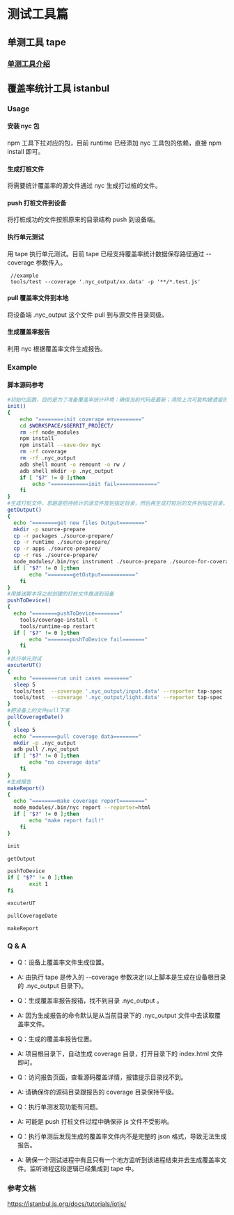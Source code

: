 # 测试工具篇

## 单测工具 tape

### [单测工具介绍](https://github.com/shadow-node/tape#tape)

## 覆盖率统计工具 istanbul

### Usage

#### 安装 nyc 包
npm 工具下拉对应的包，目前 runtime 已经添加 nyc 工具包的依赖，直接 npm install 即可。

#### 生成打桩文件
将需要统计覆盖率的源文件通过 nyc 生成打过桩的文件。

#### push 打桩文件到设备
将打桩成功的文件按照原来的目录结构 push 到设备端。

#### 执行单元测试
用 tape 执行单元测试。目前 tape 已经支持覆盖率统计数据保存路径通过 --coverage 参数传入。
```
 //example
 tools/test --coverage '.nyc_output/xx.data' -p '**/*.test.js'
```
#### pull 覆盖率文件到本地
将设备端 .nyc_output 这个文件 pull 到与源文件目录同级。

#### 生成覆盖率报告
利用 nyc 根据覆盖率文件生成报告。

### Example

#### 脚本源码参考

```bash
#初始化函数，目的是为了准备覆盖率统计环境：确保当前代码是最新；清除上次可能构建遗留的历史数据；
init()
{
    echo "========init coverage env========"
    cd $WORKSPACE/$GERRIT_PROJECT/
    rm -rf node_modules
    npm install
    npm install --save-dev nyc
    rm -rf coverage
    rm -rf .nyc_output
    adb shell mount -o remount -o rw /
    adb shell mkdir -p .nyc_output
    if [ "$?" != 0 ];then
        echo "============init fail============="
    fi
}
#生成打桩文件，思路是把待统计的源文件放到指定目录，然后再生成打桩后的文件到指定目录。
getOutput()
{
  echo "========get new files Output========"
  mkdir -p source-prepare
  cp -r packages ./source-prepare/
  cp -r runtime ./source-prepare/
  cp -r apps ./source-prepare/
  cp -r res ./source-prepare/
  node_modules/.bin/nyc instrument ./source-prepare ./source-for-coverage
  if [ "$?" != 0 ];then
       echo "========getOutput==========="
    fi
}
#用推送脚本将之前创建的打桩文件推送到设备
pushToDevice()
{
  echo "========pushToDevice========"
    tools/coverage-install -t
    tools/runtime-op restart
  if [ "$?" != 0 ];then
       echo "=======pushToDevice fail======="
    fi
}
#执行单元测试
excuterUT()
{
  echo "========run unit cases ========"
  sleep 5
  tools/test  --coverage '.nyc_output/input.data' --reporter tap-spec -p '@yoda/input/*.test.js'
  tools/test  --coverage '.nyc_output/light.data' --reporter tap-spec -p '@yoda/light/*.test.js'
}
#把设备上的文件pull下来
pullCoverageDate()
{
  sleep 5
  echo "========pull coverage data========"
  mkdir -p .nyc_output
  adb pull /.nyc_output 
  if [ "$?" != 0 ];then
       echo "no coverage data"
    fi
}
#生成报告
makeReport()
{
  echo "========make coverage report========"
  node_modules/.bin/nyc report --reporter=html
  if [ "$?" != 0 ];then
       echo "make report fail!"
    fi
}

init

getOutput

pushToDevice
if [ "$?" != 0 ];then
       exit 1
fi

excuterUT

pullCoverageDate

makeReport

```
### Q & A

* Q：设备上覆盖率文件生成位置。
- A: 由执行 tape 是传入的 --coverage 参数决定(以上脚本是生成在设备根目录的 .nyc_output 目录下)。
* Q：生成覆盖率报告报错，找不到目录 .nyc_output 。
- A: 因为生成报告的命令默认是从当前目录下的 .nyc_output 文件中去读取覆盖率文件。
* Q：生成的覆盖率报告位置。
- A: 项目根目录下，自动生成 coverage 目录，打开目录下的 index.html 文件即可。
* Q：访问报告页面，查看源码覆盖详情，报错提示目录找不到。
- A: 请确保你的源码目录跟报告的 coverage 目录保持平级。
* Q：执行单测发现功能有问题。
- A: 可能是 push 打桩文件过程中确保非 js 文件不受影响。
* Q：执行单测后发现生成的覆盖率文件内不是完整的 json 格式，导致无法生成报告。
- A: 确保一个测试进程中有且只有一个地方监听到该进程结束并去生成覆盖率文件。监听进程这段逻辑已经集成到 tape 中。


### 参考文档
https://istanbul.js.org/docs/tutorials/iotjs/